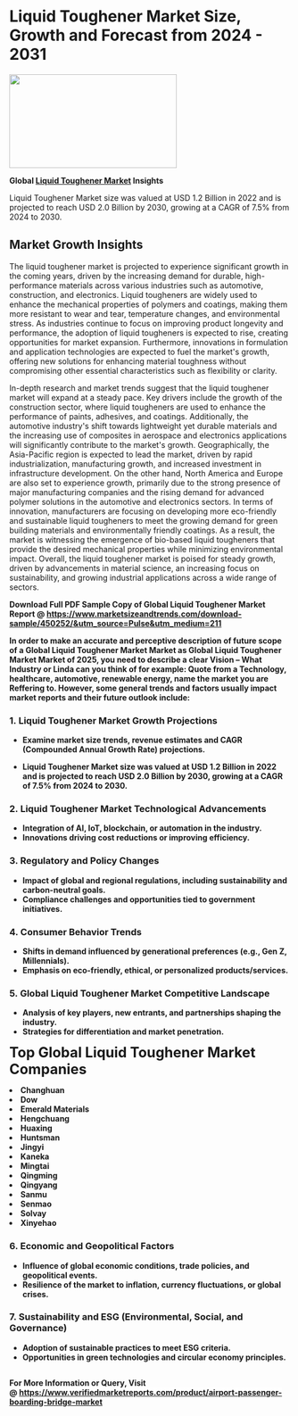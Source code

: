 <H1>Liquid Toughener Market Size, Growth and Forecast from 2024 - 2031</H1><img class="aligncenter size-medium wp-image-584254" src="https://thirdeyenews.in/wp-content/uploads/2024/09/Global-Market-Research-300x168.jpeg" alt="" width="300" height="168" /><p><strong>Global&nbsp;<a href="https://www.marketsizeandtrends.com/download-sample/450252/&amp;utm_source=Pulse&amp;utm_medium=211">Liquid Toughener Market</a> Insights</strong></p><p>Liquid Toughener Market size was valued at USD 1.2 Billion in 2022 and is projected to reach USD 2.0 Billion by 2030, growing at a CAGR of 7.5% from 2024 to 2030.</p><p><h2>Market Growth Insights</h2> <p>The liquid toughener market is projected to experience significant growth in the coming years, driven by the increasing demand for durable, high-performance materials across various industries such as automotive, construction, and electronics. Liquid tougheners are widely used to enhance the mechanical properties of polymers and coatings, making them more resistant to wear and tear, temperature changes, and environmental stress. As industries continue to focus on improving product longevity and performance, the adoption of liquid tougheners is expected to rise, creating opportunities for market expansion. Furthermore, innovations in formulation and application technologies are expected to fuel the market's growth, offering new solutions for enhancing material toughness without compromising other essential characteristics such as flexibility or clarity.</p> <p><strong></strong></p> <p>In-depth research and market trends suggest that the liquid toughener market will expand at a steady pace. Key drivers include the growth of the construction sector, where liquid tougheners are used to enhance the performance of paints, adhesives, and coatings. Additionally, the automotive industry's shift towards lightweight yet durable materials and the increasing use of composites in aerospace and electronics applications will significantly contribute to the market's growth. Geographically, the Asia-Pacific region is expected to lead the market, driven by rapid industrialization, manufacturing growth, and increased investment in infrastructure development. On the other hand, North America and Europe are also set to experience growth, primarily due to the strong presence of major manufacturing companies and the rising demand for advanced polymer solutions in the automotive and electronics sectors. In terms of innovation, manufacturers are focusing on developing more eco-friendly and sustainable liquid tougheners to meet the growing demand for green building materials and environmentally friendly coatings. As a result, the market is witnessing the emergence of bio-based liquid tougheners that provide the desired mechanical properties while minimizing environmental impact. Overall, the liquid toughener market is poised for steady growth, driven by advancements in material science, an increasing focus on sustainability, and growing industrial applications across a wide range of sectors.</p> <p><strong></p><p><span class=""><strong>Download Full PDF Sample Copy of Global Liquid Toughener Market Report</strong> @ <a href="https://www.marketsizeandtrends.com/download-sample/450252/&amp;utm_source=Pulse&amp;utm_medium=211" target="_blank">https://www.marketsizeandtrends.com/download-sample/450252/&amp;utm_source=Pulse&amp;utm_medium=211</a></span></p><p>In order to make an accurate and perceptive description of future scope of a Global&nbsp;Liquid Toughener Market Market as Global&nbsp;Liquid Toughener Market Market of 2025, you need to describe a clear Vision &ndash; What Industry or Linda can you think of for example: Quote from a Technology, healthcare, automotive, renewable energy, name the market you are Reffering to. However, some general trends and factors usually impact market reports and their future outlook include:</p><h3>1.&nbsp;<strong>Liquid Toughener Market Growth Projections</strong></h3><ul><li>Examine market size trends, revenue estimates and CAGR (Compounded Annual Growth Rate) projections.</li><li><p>Liquid Toughener Market size was valued at USD 1.2 Billion in 2022 and is projected to reach USD 2.0 Billion by 2030, growing at a CAGR of 7.5% from 2024 to 2030.</p></li></ul><h3>2.&nbsp;<strong>Liquid Toughener Market Technological Advancements</strong></h3><ul><li>Integration of AI, IoT, blockchain, or automation in the industry.</li><li>Innovations driving cost reductions or improving efficiency.</li></ul><h3>3.&nbsp;<strong>Regulatory and Policy Changes</strong></h3><ul><li>Impact of global and regional regulations, including sustainability and carbon-neutral goals.</li><li>Compliance challenges and opportunities tied to government initiatives.</li></ul><h3>4.&nbsp;<strong>Consumer Behavior Trends</strong></h3><ul><li>Shifts in demand influenced by generational preferences (e.g., Gen Z, Millennials).</li><li>Emphasis on eco-friendly, ethical, or personalized products/services.</li></ul><h3>5.&nbsp;<strong>Global Liquid Toughener Market Competitive Landscape</strong></h3><ul><li>Analysis of key players, new entrants, and partnerships shaping the industry.</li><li>Strategies for differentiation and market penetration.</li></ul><p data-pm-slice="1 1 []"><span style="color: inherit; font-family: inherit; font-size: 25px;">Top Global Liquid Toughener Market Companies</span></p><div class="" data-test-id=""><p><li>Changhuan</li><li> Dow</li><li> Emerald Materials</li><li> Hengchuang</li><li> Huaxing</li><li> Huntsman</li><li> Jingyi</li><li> Kaneka</li><li> Mingtai</li><li> Qingming</li><li> Qingyang</li><li> Sanmu</li><li> Senmao</li><li> Solvay</li><li> Xinyehao</li></p></div><h3>6.&nbsp;<strong>Economic and Geopolitical Factors</strong></h3><ul><li>Influence of global economic conditions, trade policies, and geopolitical events.</li><li>Resilience of the market to inflation, currency fluctuations, or global crises.</li></ul><h3>7.&nbsp;<strong>Sustainability and ESG (Environmental, Social, and Governance)</strong></h3><ul><li>Adoption of sustainable practices to meet ESG criteria.</li><li>Opportunities in green technologies and circular economy principles.</li></ul><h2><strong style="font-size: 14px;">For More Information or Query, Visit @&nbsp;</strong><a style="background-color: #ffffff; font-size: 14px;" href="https://www.marketsizeandtrends.com/report/liquid-toughener-market/" target="_blank">https://www.verifiedmarketreports.com/product/airport-passenger-boarding-bridge-market</a></h2>
